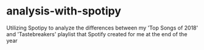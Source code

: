 # analysis-with-spotipy
Utilizing Spotipy to analyze the differences between my 'Top Songs of 2018' and 'Tastebreakers' playlist that Spotify created for me at the end of the year
